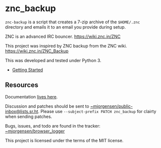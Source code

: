 # znc_backup

`znc-backup` is a script that creates a 7-zip archive of the `$HOME/.znc`
directory and emails it to an email you provide during setup.

ZNC is an advanced IRC bouncer. <https://wiki.znc.in/ZNC>

This project was inspired by ZNC backup from the ZNC wiki. <https://wiki.znc.in/ZNC_Backup>

This was developed and tested under Python 3.

* [Getting Started][0]

[0]: https://man.sr.ht/~mjorgensen/znc_backup/getting-started.md

## Resources

Documentation [lives here][docs].

Discussion and patches should be sent to
[~mjorgensen/public-inbox@lists.sr.ht][list]. Please use `--subject-prefix PATCH
znc_backup` for clairty when sending patches.

Bugs, issues, and todo are found in the tracker:
[~mjorgensen/browser_logger][tracker]

This project is licensed under the terms of the MIT license.

[docs]: https://man.sr.ht/~mjorgensen/znc_backup
[tracker]: https://todo.sr.ht/~mjorgensen/znc_backup
[list]: https://lists.sr.ht/~mjorgensen/public-inbox
